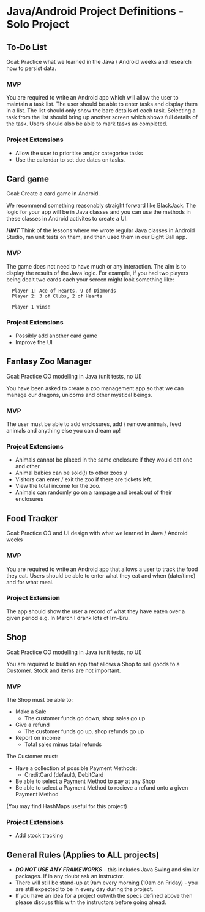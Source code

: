# Java/Android Project Definitions - Solo Project

## To-Do List

Goal: Practice what we learned in the Java / Android weeks and research how to persist data. 

### MVP
You are required to write an Android app which will allow the user to maintain a task list. The user should be able to enter tasks and display them in a list. The list should only show the bare details of each task. Selecting a task from the list should bring up another screen which shows full details of the task.
Users should also be able to mark tasks as completed.

### Project Extensions

* Allow the user to prioritise and/or categorise tasks
* Use the calendar to set due dates on tasks. 


## Card game

Goal: Create a card game in Android.

We recommend something reasonably straight forward like BlackJack. The logic for your app will be in Java classes and you can use the methods in these classes in Android activites to create a UI. 

***HINT*** Think of the lessons where we wrote regular Java classes in Android Studio, ran unit tests on them, and then used them in our Eight Ball app.

### MVP
The game does not need to have much or any interaction. The aim is to display the results of the Java logic. For example, if you had two players being dealt two cards each your screen might look something like:

```
  Player 1: Ace of Hearts, 9 of Diamonds
  Player 2: 3 of Clubs, 2 of Hearts

  Player 1 Wins!
```

### Project Extensions

* Possibly add another card game
* Improve the UI


## Fantasy Zoo Manager

Goal: Practice OO modelling  in Java (unit tests, no UI)

You have been asked to create a zoo management app so that we can manage our dragons, unicorns and other mystical beings. 

### MVP

The user must be able to add enclosures, add / remove animals, feed animals and anything else you can dream up!

### Project Extensions
 
* Animals cannot be placed in the same enclosure if they would eat one and other. 
* Animal babies can be sold(!) to other zoos :/
* Visitors can enter / exit the zoo if there are tickets left. 
* View the total income for the zoo.
* Animals can randomly go on a rampage and break out of their enclosures

## Food Tracker

Goal: Practice OO and UI design with what we learned in Java / Android weeks 

### MVP
You are required to write an Android app that allows a user to track the food they eat. Users should be able to enter what they eat and when (date/time) and for what meal. 

### Project Extension
The app should show the user a record of what they have eaten over a given period e.g. In March I drank lots of Irn-Bru.


## Shop

Goal: Practice OO modelling in Java (unit tests, no UI)

You are required to build an app that allows a Shop to sell goods to a Customer. Stock and items are not important. 

### MVP
The Shop must be able to:

* Make a Sale
  - The customer funds go down, shop sales go up
* Give a refund
  - The customer funds go up, shop refunds go up
* Report on income
  - Total sales minus total refunds

The Customer must:

* Have a collection of possible Payment Methods:
  - CreditCard (default), DebitCard
* Be able to select a Payment Method to pay at any Shop
* Be able to select a Payment Method to recieve a refund onto a given Payment Method

(You may find HashMaps useful for this project) 

### Project Extensions

* Add stock tracking


## General Rules (Applies to ALL projects)

* ***DO NOT USE ANY FRAMEWORKS*** - this includes Java Swing and similar packages. If in any doubt ask an instructor.
* There will still be stand-up at 9am every morning (10am on Friday) - you are still expected to be in every day during the project.
* If you have an idea for a project outwith the specs defined above then please discuss this with the instructors before going ahead.





